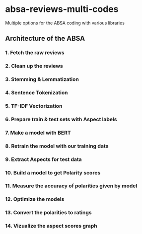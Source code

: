 # absa-reviews-multi-codes
Multiple options for the ABSA coding with various libraries

## Architecture of the ABSA

### 1. Fetch the raw reviews


### 2. Clean up the reviews


### 3. Stemming & Lemmatization


### 4. Sentence Tokenization


### 5. TF-IDF Vectorization


### 6. Prepare train & test sets with Aspect labels


### 7. Make a model with BERT


### 8. Retrain the model with our training data


### 9. Extract Aspects for test data


### 10. Build a model to get Polarity scores


### 11. Measure the accuracy of polarities given by model 


### 12. Optimize the models 


### 13. Convert the polarities to ratings


### 14. Vizualize the aspect scores graph
